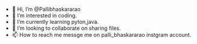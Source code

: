 - 👋 Hi, I’m @Pallibhaskararao
- 👀 I’m interested in coding.
- 🌱 I’m currently learning pyton,java.
- 💞️ I’m looking to collaborate on sharing files.
- 📫 How to reach me messge me on palli_bhaskararao instgram account.

<!---
Pallibhaskararao/Pallibhaskararao is a ✨ special ✨ repository because its `README.md` (this file) appears on your GitHub profile.
You can click the Preview link to take a look at your changes.
--->
